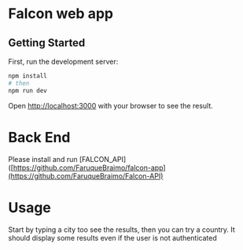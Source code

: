 # Falcon web app


## Getting Started

First, run the development server:

```bash
npm install
# then
npm run dev
```

Open [http://localhost:3000](http://localhost:3000) with your browser to see the result.

# Back End
Please install and run [FALCON_API]([https://github.com/FaruqueBraimo/falcon-app](https://github.com/FaruqueBraimo/Falcon-API)

# Usage

Start by typing a city too see the results, then you can try a country. It should display some results even if the user is not authenticated

